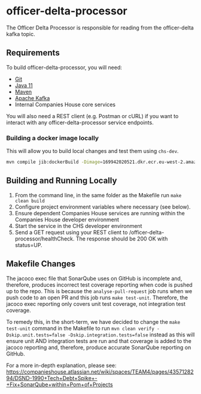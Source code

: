 # officer-delta-processor

The Officer Delta Processor is responsible for reading from the officer-delta kafka topic.

Requirements
------------

To build officer-delta-processor, you will need:
* [Git](https://git-scm.com/downloads)
* [Java 11](https://www.oracle.com/uk/java/technologies/javase-jdk11-downloads.html)
* [Maven](https://maven.apache.org/download.cgi)
* [Apache Kafka](https://kafka.apache.org/)
* Internal Companies House core services

You will also need a REST client (e.g. Postman or cURL) if you want to interact with any officer-delta-processor service endpoints.

### Building a docker image locally
This will allow you to build local changes and test them using `chs-dev`.

```bash
mvn compile jib:dockerBuild -Dimage=169942020521.dkr.ecr.eu-west-2.amazonaws.com/local/officer-delta-processor:latest
```

## Building and Running Locally

1. From the command line, in the same folder as the Makefile run `make clean build`
1. Configure project environment variables where necessary (see below).
1. Ensure dependent Companies House services are running within the Companies House developer environment
1. Start the service in the CHS developer environment
1. Send a GET request using your REST client to /officer-delta-processor/healthCheck. The response should be 200 OK with status=UP.

## Makefile Changes
The jacoco exec file that SonarQube uses on GitHub is incomplete and, therefore, produces incorrect test coverage
reporting when code is pushed up to the repo. This is because the `analyse-pull-request` job runs when we push code to an open PR and this job runs `make test-unit`.
Therefore, the jacoco exec reporting only covers unit test coverage, not integration test coverage. 

To remedy this, in the
short-term, we have decided to change the `make test-unit` command in the Makefile to run `mvn clean verify -Dskip.unit.tests=false -Dskip.integration.tests=false` instead as this
will ensure unit AND integration tests are run and that coverage is added to the jacoco reporting and, therefore, produce accurate SonarQube reporting on GitHub.

For a more in-depth explanation, please see: https://companieshouse.atlassian.net/wiki/spaces/TEAM4/pages/4357128294/DSND-1990+Tech+Debt+Spike+-+Fix+SonarQube+within+Pom+of+Projects

